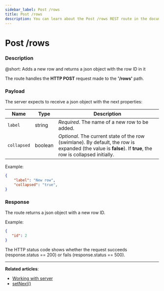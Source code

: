 ```yaml
---
sidebar_label: Post /rows
title: Post /rows
description: You can learn about the Post /rows REST route in the documentation of the DHTMLX JavaScript Kanban library. Browse developer guides and API reference, try out code examples and live demos, and download a free 30-day evaluation version of DHTMLX Kanban.
---
```


# Post /rows

### Description

@short: Adds a new row and returns a json object with the row ID in it

The route handles the **HTTP POST** request made to the **'/rows'** path.

### Payload

The server expects to receive a json object with the next properties:

| Name       | Type        | Description |
| ----------- | ----------- | ----------- |
| `label`       |  string  | *Required*. The name of a new row to be added.|
| `collapsed`   |  boolean | *Optional*. The current state of the row (swimlane). By default, the row is expanded (the value is **false**). If **true**, the row is collapsed initially.|

Example:

~~~json
{
    "label": "New row",
    "collapsed": "true",
}
~~~


### Response

The route returns a json object with a new row ID.

Example:

~~~json
{    
   "id": 2
}
~~~

The HTTP status code shows whether the request succeeds (response.status == 200) or fails (response.status == 500).

---

**Related articles**: 
- [Working with server](guides/working_with_server.md)
- [setNext()](api/internal/js_kanban_setnext_method.md)